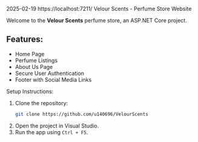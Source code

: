 ﻿2025-02-19 
https://localhost:7211/
Velour Scents - Perfume Store Website

Welcome to the **Velour Scents** perfume store, an ASP.NET Core project.

## Features:
- Home Page
- Perfume Listings
- About Us Page
- Secure User Authentication
- Footer with Social Media Links

Setup Instructions:
1. Clone the repository:
   ```sh
   git clone https://github.com/u140696/VelourScents
   ```
2. Open the project in Visual Studio.
3. Run the app using `Ctrl + F5`.
